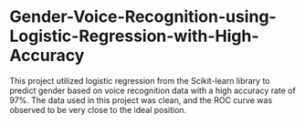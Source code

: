 # Gender-Voice-Recognition-using-Logistic-Regression-with-High-Accuracy
This project utilized logistic regression from the Scikit-learn library to predict gender based on voice recognition data with a high accuracy rate of 97%. The data used in this project was clean, and the ROC curve was observed to be very close to the ideal position.
